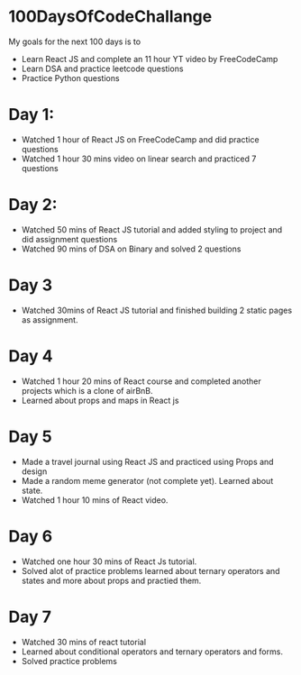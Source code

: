 # 100DaysOfCodeChallange

My goals for the next 100 days is to 
- Learn React JS and complete an 11 hour YT video by FreeCodeCamp
- Learn DSA and practice leetcode questions
- Practice Python questions

# Day 1:
- Watched 1 hour of React JS on FreeCodeCamp and did practice questions
- Watched 1 hour 30 mins video on linear search and practiced 7 questions

# Day 2:
- Watched 50 mins of React JS tutorial and added styling to project and did assignment questions
- Watched 90 mins of DSA on Binary and solved 2 questions

# Day 3
- Watched 30mins of React JS tutorial and finished building 2 static pages as assignment.

# Day 4
- Watched 1 hour 20 mins of React course and completed another projects which is a clone of airBnB.
- Learned about props and maps in React js

# Day 5
- Made a travel journal using React JS and practiced using Props and design
- Made a random meme generator (not complete yet). Learned about state.
- Watched 1 hour 10 mins of React video.

# Day 6
- Watched one hour 30 mins of React Js tutorial.
- Solved alot of practice problems learned about ternary operators and states and more about props and practied them.

# Day 7
- Watched 30 mins of react tutorial
- Learned about conditional operators and ternary operators and forms.
- Solved practice problems
